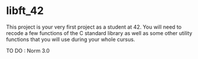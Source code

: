 # libft_42

This project is your very first project as a student at 42. You will need to recode a few functions of the C
standard library as well as some other utility functions that you will use during your whole cursus. 

TO DO : 
Norm 3.0



